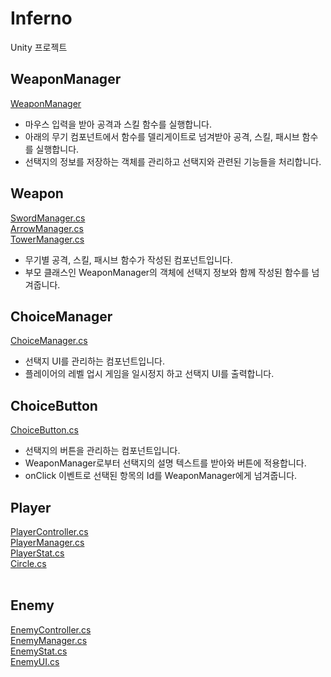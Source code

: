 # Inferno
Unity 프로젝트
</br>
## WeaponManager
[WeaponManager](https://github.com/hourglass/Inferno/blob/main/Assets/Script/Weapon/WeaponManager.cs)  
- 마우스 입력을 받아 공격과 스킬 함수를 실행합니다.  
- 아래의 무기 컴포넌트에서 함수를 델리게이트로 넘겨받아 공격, 스킬, 패시브 함수를 실행합니다.  
- 선택지의 정보를 저장하는 객체를 관리하고 선택지와 관련된 기능들을 처리합니다.  
## Weapon
[SwordManager.cs](https://github.com/hourglass/Inferno/blob/main/Assets/Script/Weapon/SwordManager.cs)  
[ArrowManager.cs](https://github.com/hourglass/Inferno/blob/main/Assets/Script/Weapon/ArrowManager.cs)  
[TowerManager.cs](https://github.com/hourglass/Inferno/blob/main/Assets/Script/Weapon/TowerManager.cs)  
- 무기별 공격, 스킬, 패시브 함수가 작성된 컴포넌트입니다.  
- 부모 클래스인 WeaponManager의 객체에 선택지 정보와 함께 작성된 함수를 넘겨줍니다.  
## ChoiceManager
[ChoiceManager.cs](https://github.com/hourglass/Inferno/blob/main/Assets/Script/System/ChoiceManager.cs)
- 선택지 UI를 관리하는 컴포넌트입니다.  
- 플레이어의 레벨 업시 게임을 일시정지 하고 선택지 UI를 출력합니다.  
## ChoiceButton
[ChoiceButton.cs](https://github.com/hourglass/Inferno/blob/main/Assets/Script/System/ChoiceButton.cs)  
- 선택지의 버튼을 관리하는 컴포넌트입니다.  
- WeaponManager로부터 선택지의 설명 텍스트를 받아와 버튼에 적용합니다.  
- onClick 이벤트로 선택된 항목의 Id를 WeaponManager에게 넘겨줍니다.  
## Player
[PlayerController.cs](https://github.com/hourglass/Inferno/blob/main/Assets/Script/Player/PlayerController.cs)  
[PlayerManager.cs](https://github.com/hourglass/Inferno/blob/main/Assets/Script/Player/PlayerManager.cs)  
[PlayerStat.cs](https://github.com/hourglass/Inferno/blob/main/Assets/Script/Player/PlayerStat.cs)  
[Circle.cs](https://github.com/hourglass/Inferno/blob/main/Assets/Script/Player/Circle.cs)  
</br>
## Enemy  
[EnemyController.cs](https://github.com/hourglass/Inferno/blob/main/Assets/Script/Enemy/EnemyController.cs)  
[EnemyManager.cs](https://github.com/hourglass/Inferno/blob/main/Assets/Script/Enemy/EnemyManager.cs)  
[EnemyStat.cs](https://github.com/hourglass/Inferno/blob/main/Assets/Script/Enemy/EnemyStat.cs)  
[EnemyUI.cs](https://github.com/hourglass/Inferno/blob/main/Assets/Script/Enemy/EnemyUI.cs)  
